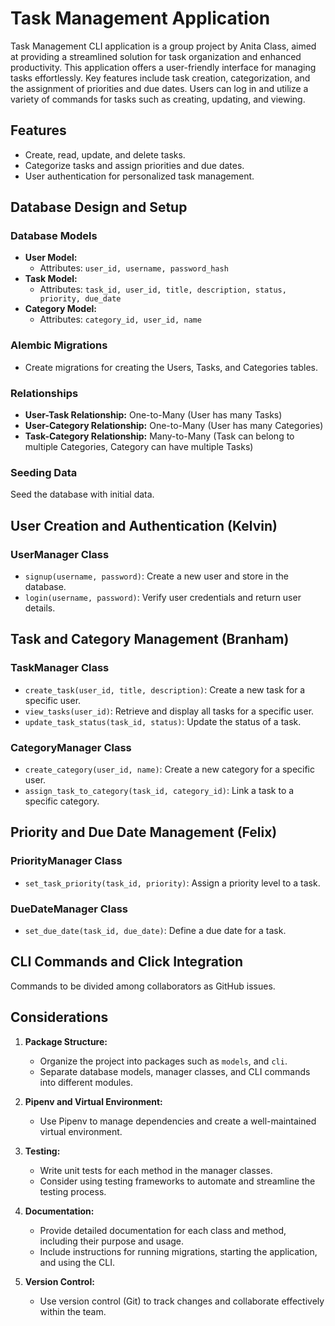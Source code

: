 # Task Management Application

Task Management CLI application is a group project by Anita Class, aimed at providing a streamlined solution for task organization and enhanced productivity. This application offers a user-friendly interface for managing tasks effortlessly. Key features include task creation, categorization, and the assignment of priorities and due dates. Users can log in and utilize a variety of commands for tasks such as creating, updating, and viewing.

## Features

- Create, read, update, and delete tasks.
- Categorize tasks and assign priorities and due dates.
- User authentication for personalized task management.

## Database Design and Setup

### Database Models

- **User Model:**
  - Attributes: `user_id, username, password_hash`
- **Task Model:**
  - Attributes: `task_id, user_id, title, description, status, priority, due_date`
- **Category Model:**
  - Attributes: `category_id, user_id, name`

### Alembic Migrations

- Create migrations for creating the Users, Tasks, and Categories tables.

### Relationships

- **User-Task Relationship:** One-to-Many (User has many Tasks)
- **User-Category Relationship:** One-to-Many (User has many Categories)
- **Task-Category Relationship:** Many-to-Many (Task can belong to multiple Categories, Category can have multiple Tasks)

### Seeding Data

Seed the database with initial data.

## User Creation and Authentication (Kelvin)

### UserManager Class

- `signup(username, password)`: Create a new user and store in the database.
- `login(username, password)`: Verify user credentials and return user details.

## Task and Category Management (Branham)

### TaskManager Class

- `create_task(user_id, title, description)`: Create a new task for a specific user.
- `view_tasks(user_id)`: Retrieve and display all tasks for a specific user.
- `update_task_status(task_id, status)`: Update the status of a task.

### CategoryManager Class

- `create_category(user_id, name)`: Create a new category for a specific user.
- `assign_task_to_category(task_id, category_id)`: Link a task to a specific category.

## Priority and Due Date Management (Felix)

### PriorityManager Class

- `set_task_priority(task_id, priority)`: Assign a priority level to a task.

### DueDateManager Class

- `set_due_date(task_id, due_date)`: Define a due date for a task.

## CLI Commands and Click Integration

Commands to be divided among collaborators as GitHub issues.

## Considerations

1. **Package Structure:**
   - Organize the project into packages such as `models`, and `cli`.
   - Separate database models, manager classes, and CLI commands into different modules.

2. **Pipenv and Virtual Environment:**
   - Use Pipenv to manage dependencies and create a well-maintained virtual environment.

3. **Testing:**
   - Write unit tests for each method in the manager classes.
   - Consider using testing frameworks to automate and streamline the testing process.

4. **Documentation:**
   - Provide detailed documentation for each class and method, including their purpose and usage.
   - Include instructions for running migrations, starting the application, and using the CLI.

5. **Version Control:**
   - Use version control (Git) to track changes and collaborate effectively within the team.

